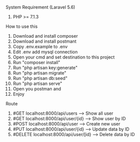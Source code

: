 System Requirement (Laravel 5.6)
1. PHP >= 7.1.3

How to use this

1. Download and install composer
2. Download and install postmant
4. Copy .env.example to .env
5. Edit .env add mysql connection
6. Open your cmd and set destination to this project
7. Run "composer install"
8. Run "php artisan key:generate"
9. Run "php artisan migrate"
10. Run "php artisan db:seed"
11. Run "php artisan serve"
12. Open you postman and
13. Enjoy

Route

1. #GET localhost:8000/api/users --> Show all user
2. #GET localhost:8000/api/user/{id} --> Show user by ID
3. #POST localhost:8000/api/user --> Create new user
4. #PUT localhost:8000/api/user/{id} --> Update data by ID
5. #DELETE localhost:8000/api/user/[id} --> Delete data by ID
